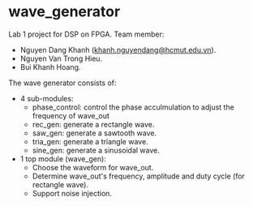 # wave_generator
Lab 1 project for DSP on FPGA.
Team member: 
- Nguyen Dang Khanh (khanh.nguyendang@hcmut.edu.vn).
- Nguyen Van Trong Hieu.
- Bui Khanh Hoang.

The wave generator consists of:
- 4 sub-modules:
  + phase_control: control the phase acculmulation to adjust the frequency of wave_out
  + rec_gen: generate a rectangle wave.
  + saw_gen: generate a sawtooth wave.
  + tria_gen: generate a triangle wave.
  + sine_gen: generate a sinusoidal wave. 
- 1 top module (wave_gen):
  + Choose the waveform for wave_out.
  + Determine wave_out's frequency, amplitude and duty cycle (for rectangle wave).
  + Support noise injection.
